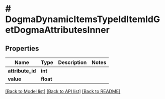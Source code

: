 # # DogmaDynamicItemsTypeIdItemIdGetDogmaAttributesInner

## Properties

Name | Type | Description | Notes
------------ | ------------- | ------------- | -------------
**attribute_id** | **int** |  |
**value** | **float** |  |

[[Back to Model list]](../../README.md#models) [[Back to API list]](../../README.md#endpoints) [[Back to README]](../../README.md)
